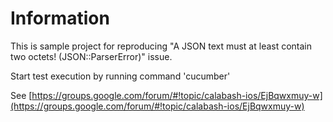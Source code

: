 Information
========================

This is sample project for reproducing "A JSON text must at least contain two octets! (JSON::ParserError)" issue.

Start test execution by running command 'cucumber'

See
 [https://groups.google.com/forum/#!topic/calabash-ios/EjBqwxmuy-w](https://groups.google.com/forum/#!topic/calabash-ios/EjBqwxmuy-w)
